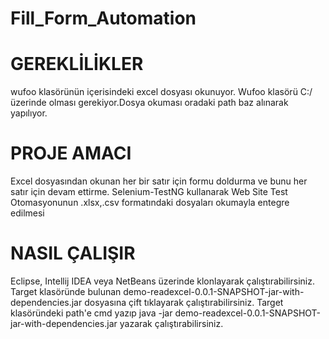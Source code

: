 # Fill_Form_Automation

# GEREKLİLİKLER
wufoo klasörünün içerisindeki excel dosyası okunuyor.
Wufoo klasörü C:/ üzerinde olması gerekiyor.Dosya okuması oradaki path baz alınarak yapılıyor.


# PROJE AMACI
Excel dosyasından okunan her bir satır için formu doldurma ve bunu her satır için devam ettirme.
Selenium-TestNG kullanarak Web Site Test Otomasyonunun .xlsx,.csv formatındaki dosyaları okumayla entegre edilmesi

# NASIL ÇALIŞIR
Eclipse, Intellij IDEA veya NetBeans üzerinde klonlayarak çalıştırabilirsiniz.
Target klasöründe bulunan demo-readexcel-0.0.1-SNAPSHOT-jar-with-dependencies.jar dosyasına çift tıklayarak çalıştırabilirsiniz.
Target klasöründeki path'e cmd yazıp java -jar demo-readexcel-0.0.1-SNAPSHOT-jar-with-dependencies.jar yazarak çalıştırabilirsiniz.
